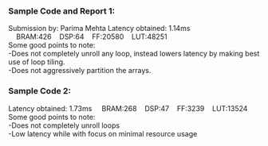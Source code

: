 <h3>Sample Code and Report 1:</h3>

Submission by: Parima Mehta
Latency obtained: 1.14ms &nbsp;&nbsp;&nbsp;&nbsp;BRAM:426&nbsp;&nbsp;&nbsp;&nbsp;DSP:64&nbsp;&nbsp;&nbsp;&nbsp;FF:20580&nbsp;&nbsp;&nbsp;&nbsp;LUT:48251<br>
Some good points to note:<br>
-Does not completely unroll any loop, instead lowers latency by making best use of loop tiling.<br>
-Does not aggressively partition the arrays.<br>


<h3>Sample Code 2:</h3>

Latency obtained: 1.73ms &nbsp;&nbsp;&nbsp;&nbsp;BRAM:268&nbsp;&nbsp;&nbsp;&nbsp;DSP:47&nbsp;&nbsp;&nbsp;&nbsp;FF:3239&nbsp;&nbsp;&nbsp;&nbsp;LUT:13524<br>
Some good points to note:<br>
-Does not completely unroll loops <br>
-Low latency while with focus on minimal resource usage <br>
